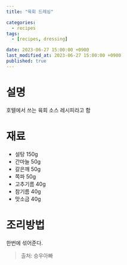 ```yaml
---
title: "육회 드레싱"

categories:
  - recipes
tags:
  - [recipes, dressing]

date: 2023-06-27 15:00:00 +0900
last_modified_at: 2023-06-27 15:00:00 +0900
published: true
---
```

# 설명
호텔에서 쓰는 육회 소스 레시피라고 함

# 재료
* 설탕 150g
* 간마늘 50g
* 갈은깨 50g
* 쪽파 50g
* 고추기름 40g
* 참기름 40g
* 맛소금 40g

# 조리방법
한번에 섞어준다.

> 출처: 승우아빠
